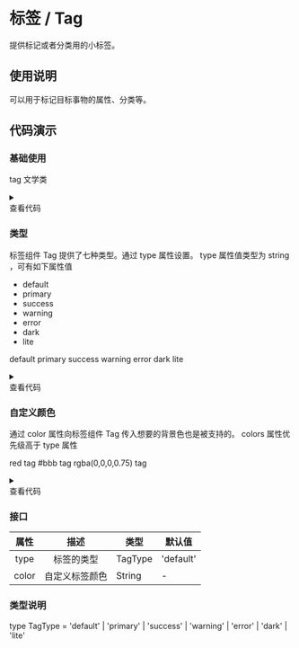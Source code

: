 <main>

# 标签 / Tag

提供标记或者分类用的小标签。

## 使用说明

<desc>可以用于标记目标事物的属性、分类等。</desc>

## 代码演示

### 基础使用

<playground>
<wrapper>

<Tag>tag</Tag>
<Spacer />
<Tag>文学类</Tag>

</wrapper>

<details>
<summary>
  <div>查看代码</div>
</summary>

```jsx
import { Tag, Spacer } from 'nei-ui'
() => {
  return (
    <>
      <Tag>tag</Tag>
      <Spacer />
      <Tag>文学类</Tag>
    </>
  )
}
```

</details>
</playground>

### 类型

<desc>标签组件 Tag 提供了七种类型。通过 type 属性设置。</desc>
<desc>type 属性值类型为 string ，可有如下属性值</desc>

<ul>
  <li>default</li>
  <li>primary</li>
  <li>success</li>
  <li>warning</li>
  <li>error</li>
  <li>dark</li>
  <li>lite</li>
</ul>

<playground>
<wrapper>

<Tag type='default'>default</Tag>
<Spacer />
<Tag type='primary'>primary</Tag>
<Spacer />
<Tag type='success'>success</Tag>
<Spacer />
<Tag type='warning'>warning</Tag>
<Spacer />
<Tag type='error'>error</Tag>
<Spacer />
<Tag type='dark'>dark</Tag>
<Spacer />
<Tag type='lite'>lite</Tag>
<Spacer />

</wrapper>

<details>
<summary>
  <div>查看代码</div>
</summary>

```jsx
import { Tag, Spacer } from 'nei-ui'
() => {
  return (
    <>
      <Tag type="default">default</Tag>
      <Spacer />
      <Tag type="primary">primary</Tag>
      <Spacer />
      <Tag type="success">success</Tag>
      <Spacer />
      <Tag type="warning">warning</Tag>
      <Spacer />
      <Tag type="error">error</Tag>
      <Spacer />
      <Tag type="dark">dark</Tag>
      <Spacer />
      <Tag type="lite">lite</Tag>
    </>
  )
}
```

</details>
</playground>

### 自定义颜色

<desc>通过 color 属性向标签组件 Tag 传入想要的背景色也是被支持的。</desc>
<desc>colors 属性优先级高于 type 属性</desc>

<playground>
<wrapper>

<Tag type='default' color='red'>red tag</Tag>
<Spacer />
<Tag type='primary' color='#bbb'>\#bbb tag</Tag>
<Spacer />
<Tag color='rgba(0,0,0,0.75)'>rgba(0,0,0,0.75) tag</Tag>

</wrapper>

<details>
<summary>
  <div>查看代码</div>
</summary>

```jsx
import { Tag, Spacer } from 'nei-ui'
() => {
  <>
    <Tag type="default" color="red">
      red tag
    </Tag>
    <Spacer />
    <Tag type="primary" color="#bbb">
      #bbb tag
    </Tag>
    <Spacer />
    <Tag color="rgba(0,0,0,0.75)">rgba(0,0,0,0.75) tag</Tag>
  </>
}
```

</details>
</playground>

### 接口

| 属性  |      描述      | 类型    | 默认值    |
| :---: | :------------: | ------- | --------- |
| type  |   标签的类型   | TagType | 'default' |
| color | 自定义标签颜色 | String  | -         |

### 类型说明

<desc>type TagType = 'default' | 'primary' | 'success' | 'warning' | 'error' | 'dark' | 'lite' </desc>

</main>
